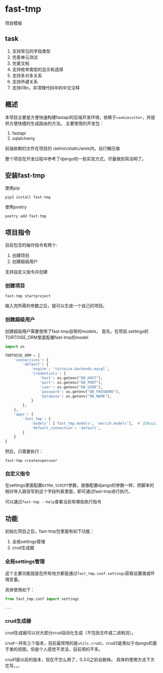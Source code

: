 # fast-tmp

项目模板

## task

1. 支持常见的字段类型
2. 完善单元测试
3. 完善文档
4. 支持枚举类型的显示和选择
5. 支持多对多关系
6. 支持外键关系
7. 支持i18n，并清理代码中的中文注释

## 概述

本项目主要是方便快速构建fastapi的后端开发环境，依赖于```cookiecutter```，并提供方便快捷的生成路由的方法。 主要使用的开发包：

1. fastapi
2. sqlalchemy

前端依赖的文件在项目的 /admin/static/amis内，自行解压缩

整个项目在开发过程中参考了django的一些实现方式，尽量做到简洁明了。

## 安装fast-tmp

使用pip

```shell script
pip3 install fast-tmp
```

使用poetry

```shell script
poetry add fast-tmp
```

## 项目指令

目前包含的操作指令有两个:

1. 创建项目
2. 创建超级用户

支持自定义指令并创建

### 创建项目

```shell script
fast-tmp startproject
```

输入完所需的参数之后，就可以生成一个自己的项目。

### 创建超级用户

创建超级用户需要使用了fast-tmp自带的models， 首先，在项目.settings的TORTOISE_ORM里面配置fast-tmp的model

```python
import os

TORTOISE_ORM = {
    'connections': {
        'default': {
            'engine': 'tortoise.backends.mysql',
            'credentials': {
                'host': os.getenv("DB_HOST"),
                'port': os.getenv("DB_PORT"),
                'user': os.getenv("DB_USER"),
                'password': os.getenv("DB_PASSWORD"),
                'database': os.getenv("DB_NAME"),
            }
        },
    },
    'apps': {
        'fast_tmp': {
            'models': ['fast_tmp.models', 'aerich.models'],  # 注册app.models
            'default_connection': 'default',
        }
    }
}
```

然后，只需要执行：

```shell script
fast-tmp createsuperuser
```

### 自定义指令

在settings里面配置```EXTRA_SCRIPT```参数，就像配置django的参数一样，把脚本的相对导入路径写到这个字段列表里面，即可通过fast-tmp进行执行。

可以通过```fast-tmp --help```查看当前有哪些执行指令

## 功能

初始化项目之后，fast-tmp包里面有如下功能：

1. 全局settings管理
2. crud生成器

### 全局settings管理

这个主要功能就是在所有地方都是通过```fast_tmp.conf.settings```获取设置值或环境变量。

具体使用如下：

```python
from fast_tmp.conf import settings

...
```

### crud生成器

crud生成器可以对大部分crud自动化生成（不包括文件或二进制流）。

crud一共有三个版本，目前最常用的是```utils.crud2```，crud3是类似于django的基于类的视图，但是个人感觉不灵活，目前用的不多。

crud1是以前的版本，现在不怎么用了，0.3.0之前会删掉。 具体的使用方法下次在写。。。

